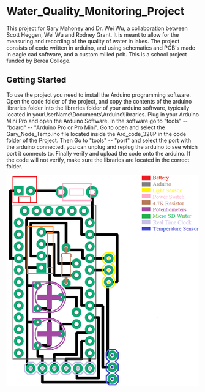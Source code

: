 # Water_Quality_Monitoring_Project

This project for Gary Mahoney and Dr. Wei Wu, a collaboration between Scott Heggen, Wei Wu and Rodney Grant. 
It is meant to allow for the measuring and recording of the quality of water in lakes. The project consists of code
written in arduino, and using schematics and PCB's made in eagle cad software, and a custom milled pcb. This is a 
school project funded by Berea College. 

## Getting Started

To use the project you need to install the Arduino programming software. Open the code folder of the project, and copy the contents of the arduino libraries folder into the libraries folder of your arduino software, typically located in yourUserName\Documents\Arduino\libraries. Plug in your Arduino Mini Pro and open the Arduino Software. In the software go to "tools" -- "board" -- "Arduino Pro or Pro Mini". Go to open and select the Gary_Node_Temp.ino file located inside the Ard_code_328P in the code folder of the Project. Then Go to "tools" -- "port" and select the port with the arduino connected, you can unplug and replug the arduino to see which port it connects to. Finally verify and upload the code onto the arduino. If the code will not verify, make sure the libraries are located in the correct folder.  

![Board Layout](https://github.com/Grantrd/Water_Project/blob/master/Documentation/Assembly.png "Board")
